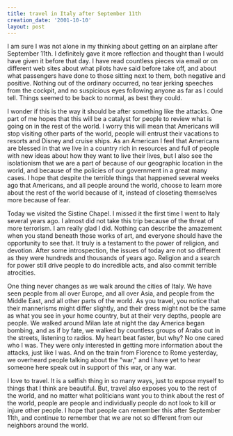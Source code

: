 ```yaml
---
title: travel in Italy after September 11th
creation_date: '2001-10-10'
layout: post
---
```


I am sure I was not alone in my thinking about getting on 
an airplane after September 11th.  I definitely gave it 
more reflection and thought than I would have given it 
before that day.  I have read countless pieces via email or 
on different web sites about what pilots have said before 
take off, and about what passengers have done to those 
sitting next to them, both negative and positive.  Nothing 
out of the ordinary occurred, no tear jerking speeches from 
the cockpit, and no suspicious eyes following anyone as far 
as I could tell.  Things seemed to be back to normal, as 
best they could.  

I wonder if this is the way it should be after something 
like the attacks.  One part of me hopes that this will be a 
catalyst for people to review what is going on in the rest 
of the world.  I worry this will mean that Americans will 
stop visiting other parts of the world, people will entrust 
their vacations to resorts and Disney and cruise ships.  As 
an American I feel that Americans are blessed in that we 
live in a country rich in resources and full of people with 
new ideas about how they want to live their lives, but I 
also see the isolationism that we are a part of because of 
our geographic location in the world, and because of the 
policies of our government in a great many cases.  I hope 
that despite the terrible things that happened several 
weeks ago that Americans, and all people around the world, 
choose to learn more about the rest of the world because of 
it, instead of closeting themselves more because of fear.

Today we visited the Sistine Chapel.  I missed it the first 
time I went to Italy several years ago.  I almost did not 
take this trip because of the threat of more terrorism.  I 
am really glad I did.  Nothing can describe the amazement 
when you stand beneath those works of art, and everyone 
should have the opportunity to see that.  It truly is a 
testament to the power of religion, and devotion.  After 
some introspection, the issues of today are not so 
different as they were hundreds and thousands of years 
ago.  Religion and a search for power still drive people to 
do incredible acts, and also commit terrible atrocities.

One thing never changes as we walk around the cities of 
Italy.  We have seen people from all over Europe, and all 
over Asia, and people from the Middle East, and all other 
parts of the world.  As you travel, you notice that their 
mannerisms might differ slightly, and their dress might not 
be the same as what you see in your home country, but at 
their very depths, people are people.  We walked around 
Milan late at night the day America began bombing, and as 
if by fate, we walked by countless groups of Arabs out in 
the streets, listening to radios.  My heart beat faster, 
but why?  No one cared who I was.  They were only 
interested in getting more information about the attacks, 
just like I was.  And on the train from Florence to Rome 
yesterday, we overheard people talking about the "war," and 
I have yet to hear someone here speak out in support of 
this war, or any war.  

I love to travel.  It is a selfish thing in so many ways, 
just to expose myself to things that I think are 
beautiful.  But, travel also exposes you to the rest of the 
world, and no matter what politicians want you to think 
about the rest of the world, people are people and 
individually people do not look to kill or injure other 
people.  I hope that people can remember this after 
September 11th, and continue to remember that we are not so 
different from our neighbors around the world.

